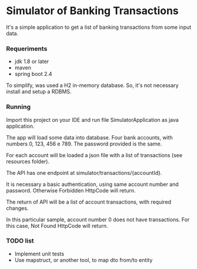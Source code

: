 # Simulator of Banking Transactions

It's a simple application to get a list of banking transactions from some input data.

### Requeriments
- jdk 1.8 or later
- maven
- spring boot 2.4

To simplify, was used a H2 in-memory database. So, it's not necessary install and setup a RDBMS.

### Running

Import this project on your IDE and run file SimulatorApplication as java application.

The app will load some data into database. Four bank accounts, with numbers 0, 123, 456 e 789. The password provided is the same.

For each account will be loaded a json file with a list of transactions (see resources folder).

The API has one endpoint at simulator/transactions/{accountId}. 

It is necessary a basic authentication, using same account number and password. Otherwise Forbidden HttpCode will return.

The return of API will be a list of account transactions, with required changes.

In this particular sample, account number 0 does not have transactions. For this case, Not Found HttpCode will return.


### TODO list

- Implement unit tests
- Use mapstruct, or another tool, to map dto from/to entity

